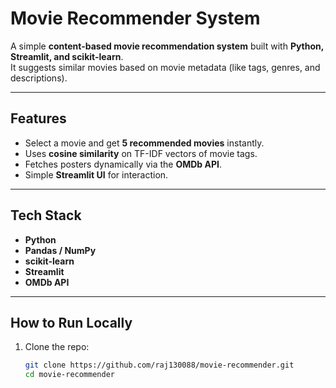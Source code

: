 # Movie Recommender System

A simple **content-based movie recommendation system** built with **Python, Streamlit, and scikit-learn**.  
It suggests similar movies based on movie metadata (like tags, genres, and descriptions).

---

## Features
- Select a movie and get **5 recommended movies** instantly.
- Uses **cosine similarity** on TF-IDF vectors of movie tags.
- Fetches posters dynamically via the **OMDb API**.
- Simple **Streamlit UI** for interaction.

---

## Tech Stack
- **Python**
- **Pandas / NumPy**
- **scikit-learn**
- **Streamlit**
- **OMDb API**

---

## How to Run Locally
1. Clone the repo:
   ```bash
   git clone https://github.com/raj130088/movie-recommender.git
   cd movie-recommender
